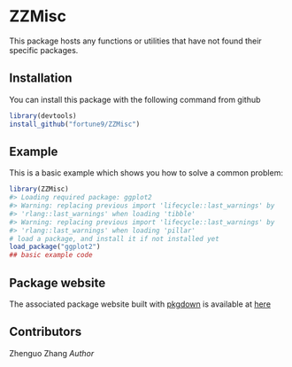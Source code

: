 
<!-- README.md is generated from README.Rmd. Please edit that file -->

# ZZMisc

<!-- badges: start -->

<!-- badges: end -->

This package hosts any functions or utilities that have not found their
specific packages.

## Installation

You can install this package with the following command from github

``` r
library(devtools)
install_github("fortune9/ZZMisc")
```

## Example

This is a basic example which shows you how to solve a common problem:

``` r
library(ZZMisc)
#> Loading required package: ggplot2
#> Warning: replacing previous import 'lifecycle::last_warnings' by
#> 'rlang::last_warnings' when loading 'tibble'
#> Warning: replacing previous import 'lifecycle::last_warnings' by
#> 'rlang::last_warnings' when loading 'pillar'
# load a package, and install it if not installed yet
load_package("ggplot2")
## basic example code
```

## Package website

The associated package website built with
[pkgdown](https://pkgdown.r-lib.org/) is available at
[here](https://fortune9.github.io/ZZMisc/)

<!-- comments

What is special about using `README.Rmd` instead of just `README.md`? You can include R chunks like so:


```r
summary(cars)
#>      speed           dist       
#>  Min.   : 4.0   Min.   :  2.00  
#>  1st Qu.:12.0   1st Qu.: 26.00  
#>  Median :15.0   Median : 36.00  
#>  Mean   :15.4   Mean   : 42.98  
#>  3rd Qu.:19.0   3rd Qu.: 56.00  
#>  Max.   :25.0   Max.   :120.00
```

You'll still need to render `README.Rmd` regularly, to keep `README.md` up-to-date. `devtools::build_readme()` is handy for this. You could also use GitHub Actions to re-render `README.Rmd` every time you push. An example workflow can be found here: <https://github.com/r-lib/actions/tree/master/examples>.

In that case, don't forget to commit and push the resulting figure files, so they display on GitHub and CRAN.
-->

## Contributors

Zhenguo Zhang *Author*
